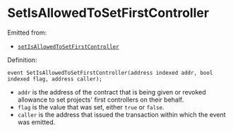 # SetIsAllowedToSetFirstController

Emitted from:

* [`setIsAllowedToSetFirstController`](/protocol/api/contracts/jbdirectory/write/setisallowedtosetfirstcontroller.md)

Definition:

```solidity
event SetIsAllowedToSetFirstController(address indexed addr, bool indexed flag, address caller);
```

* `addr` is the address of the contract that is being given or revoked allowance to set projects' first controllers on their behalf. 
* `flag` is the value that was set, either `true` or `false`.
* `caller` is the address that issued the transaction within which the event was emitted.
